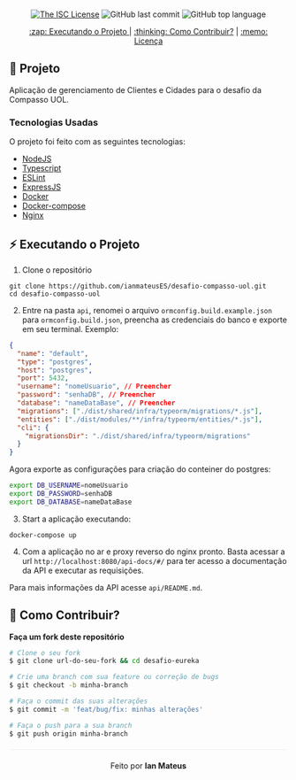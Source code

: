 <div align="center" style="margin: 20px;">

  [![The ISC License](https://img.shields.io/badge/license-ISC-green.svg?style=flat-square)](https://github.com/ianmateusES/desafio-compasso-uol/LICENSE.md)
  ![GitHub last commit](https://img.shields.io/github/last-commit/ianmateusES/desafio-compasso-uol?color=green&style=flat-square)
  ![GitHub top language](https://img.shields.io/github/languages/top/ianmateusES/desafio-compasso-uol?style=flat-square)

  <p align="center" >
    <a href="#zap-executando-o-projeto"> :zap: Executando o Projeto </a> |
    <a href="#thinking-como-contribuir"> :thinking: Como Contribuir?</a> |
    <a href="#memo-licença"> :memo: Licença </a> 
  </p>
</div>

## :barber: Projeto

Aplicação de gerenciamento de Clientes e Cidades para o desafio da Compasso UOL.

### Tecnologias Usadas

O projeto foi feito com as seguintes tecnologias:

- [NodeJS](https://nodejs.org/en/)
- [Typescript](https://www.typescriptlang.org)
- [ESLint](https://eslint.org)
- [ExpressJS](https://expressjs.com/pt-br/)
- [Docker](https://docs.docker.com/)
- [Docker-compose](https://docs.docker.com/compose/)
- [Nginx](https://www.nginx.com)

## :zap: Executando o Projeto
1. Clone o repositório
```
git clone https://github.com/ianmateusES/desafio-compasso-uol.git
cd desafio-compasso-uol
```
2. Entre na pasta `api`, renomei o arquivo `ormconfig.build.example.json` para `ormconfig.build.json`, preencha as credenciais do banco e exporte em seu terminal. Exemplo:
```json
{
  "name": "default",
  "type": "postgres",
  "host": "postgres",
  "port": 5432,
  "username": "nomeUsuario", // Preencher
  "password": "senhaDB", // Preencher
  "database": "nameDataBase", // Preencher
  "migrations": ["./dist/shared/infra/typeorm/migrations/*.js"],
  "entities": ["./dist/modules/**/infra/typeorm/entities/*.js"],
  "cli": {
    "migrationsDir": "./dist/shared/infra/typeorm/migrations"
  }
}
```
Agora exporte as configurações para criação do conteiner do postgres:
```bash
export DB_USERNAME=nomeUsuario
export DB_PASSWORD=senhaDB
export DB_DATABASE=nameDataBase
```
3. Start a aplicação executando:
```
docker-compose up
```
4. Com a aplicação no ar e proxy reverso do nginx pronto. Basta acessar a url `http://localhost:8080/api-docs/#/` para ter acesso a documentação da API e executar as requisições.

Para mais informações da API acesse `api/README.md`.

## :thinking: Como Contribuir?
**Faça um fork deste repositório**

```bash
# Clone o seu fork
$ git clone url-do-seu-fork && cd desafio-eureka

# Crie uma branch com sua feature ou correção de bugs
$ git checkout -b minha-branch

# Faça o commit das suas alterações
$ git commit -m 'feat/bug/fix: minhas alterações'

# Faça o push para a sua branch
$ git push origin minha-branch
```

<p align="center" style="margin-top: 20px; border-top: 1px solid #eee; padding-top: 20px;">
  Feito por <strong> Ian Mateus</strong>
</p>
